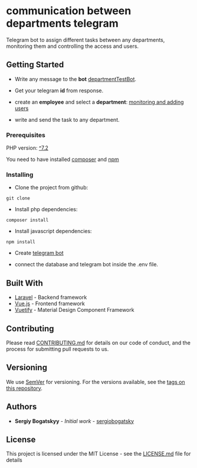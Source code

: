 # communication between departments telegram

Telegram bot to assign different tasks between any departments, monitoring them and controlling the access and users.


## Getting Started

* Write any message to the __bot__
[departmentTestBot](https://t.me/departmentTestBot/).

* Get your telegram __id__ from response.
 
* create an __employee__ and select a __department__:
[monitoring and adding users](https://communication-between-departments.sergiobogatsky.com/)

* write and send the task to any department.




### Prerequisites

PHP version: [^7.2](https://www.php.net/downloads.php)

You need to have installed [composer](https://getcomposer.org/) and [npm](https://www.npmjs.com/)


### Installing

*  Clone the project from github:

```
git clone 
```

*  Install php dependencies:

```
composer install
```

*  Install javascript dependencies:

```
npm install
```

*   Create [telegram bot](https://t.me/BotFather)

*  connect the database and telegram bot inside the .env file.


## Built With

* [Laravel](https://laravel.com/docs/6.x) - Backend framework
* [Vue.js](https://vuejs.org/) - Frontend framework
* [Vuetify](https://vuetifyjs.com/) - Material Design Component Framework

## Contributing

Please read [CONTRIBUTING.md](https://gist.github.com/PurpleBooth/b24679402957c63ec426) for details on our code of conduct, and the process for submitting pull requests to us.

## Versioning

We use [SemVer](http://semver.org/) for versioning. For the versions available, see the [tags on this repository](https://github.com/your/project/tags). 

## Authors

* **Sergiy Bogatskyy** - *Initial work* - [sergiobogatsky](https://github.com/sergiobogatsky)


## License

This project is licensed under the MIT License - see the [LICENSE.md](LICENSE.md) file for details